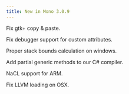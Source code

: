 ```yaml
---
title: New in Mono 3.0.9
---
```


Fix gtk+ copy & paste.

Fix debugger support for custom attributes.

Proper stack bounds calculation on windows.

Add partial generic methods to our C# compiler.

NaCL support for ARM.

Fix LLVM loading on OSX.
